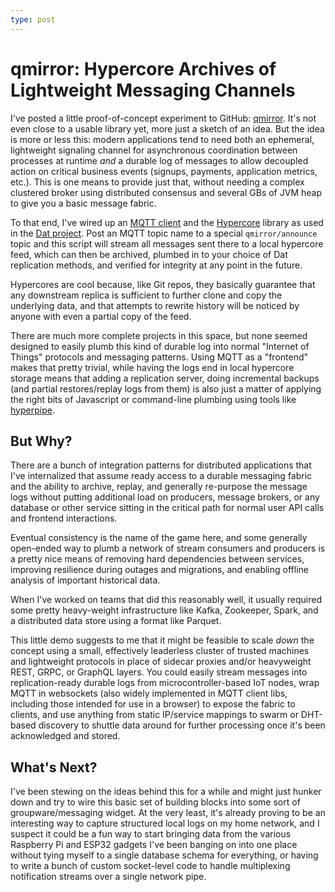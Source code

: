 ```yaml
---
type: post
---
```

# qmirror: Hypercore Archives of Lightweight Messaging Channels

I've posted a little proof-of-concept experiment to GitHub: [qmirror](https://github.com/rcoder/qmirror). It's not even close to a usable library yet, more just a sketch of an idea. But the idea is more or less this: modern applications tend to need both an ephemeral, lightweight signaling channel for asynchronous coordination between processes at runtime _and_ a durable log of messages to allow decoupled action on critical business events (signups, payments, application metrics, etc.). This is one means to provide just that, without needing a complex clustered broker using distributed consensus and several GBs of JVM heap to give you a basic message fabric.

To that end, I've wired up an [MQTT client](https://github.com/mqttjs/MQTT.js) and the [Hypercore](https://github.com/mafintosh/hypercore) library as used in the [Dat project](https://datproject.org/). Post an MQTT topic name to a special `qmirror/announce` topic and this script will stream all messages sent there to a local hypercore feed, which can then be archived, plumbed in to your choice of Dat replication methods, and verified for integrity at any point in the future.

Hypercores are cool because, like Git repos, they basically guarantee that any downstream replica is sufficient to further clone and copy the underlying data, and that attempts to rewrite history will be noticed by anyone with even a partial copy of the feed.

There are much more complete projects in this space, but none seemed designed to easily plumb this kind of durable log into normal "Internet of Things" protocols and messaging patterns. Using MQTT as a "frontend" makes that pretty trivial, while having the logs end in local hypercore storage means that adding a replication server, doing incremental backups (and partial restores/replay logs from them) is also just a matter of applying the right bits of Javascript or command-line plumbing using tools like [hyperpipe](https://github.com/mafintosh/hyperpipe).

## But Why?

There are a bunch of integration patterns for distributed applications that I've internalized that assume ready access to a durable messaging fabric and the ability to archive, replay, and generally re-purpose the message logs without putting additional load on producers, message brokers, or any database or other service sitting in the critical path for normal user API calls and frontend interactions.

Eventual consistency is the name of the game here, and some generally open-ended way to plumb a network of stream consumers and producers is a pretty nice means of removing hard dependencies between services, improving resilience during outages and migrations, and enabling offline analysis of important historical data.

When I've worked on teams that did this reasonably well, it usually required some pretty heavy-weight infrastructure like Kafka, Zookeeper, Spark, and a distributed data store using a format like Parquet.

This little demo suggests to me that it might be feasible to scale _down_ the concept using a small, effectively leaderless cluster of trusted machines and lightweight protocols in place of sidecar proxies and/or heavyweight REST, GRPC, or GraphQL layers. You could easily stream messages into replication-ready durable logs from microcontroller-based IoT nodes, wrap MQTT in websockets (also widely implemented in MQTT client libs, including those intended for use in a browser) to expose the fabric to clients, and use anything from static IP/service mappings to swarm or DHT-based discovery to shuttle data around for further processing once it's been acknowledged and stored.

## What's Next?

I've been stewing on the ideas behind this for a while and might just hunker down and try to wire this basic set of building blocks into some sort of groupware/messaging widget. At the very least, it's already proving to be an interesting way to capture structured local logs on my home network, and I suspect it could be a fun way to start bringing data from the various Raspberry Pi and ESP32 gadgets I've been banging on into one place without tying myself to a single database schema for everything, or having to write a bunch of custom socket-level code to handle multiplexing notification streams over a single network pipe.
